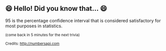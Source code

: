 ## 😄 Hello! Did you know that... 😄
95 is the percentage confidence interval that is considered satisfactory for most purposes in statistics.

<sup>(come back in 5 minutes for the next trivia)</sup>


<sup>Credits: http://numbersapi.com</sup>
